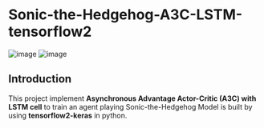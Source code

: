 # Sonic-the-Hedgehog-A3C-LSTM-tensorflow2
![image](https://github.com/Chang-Chia-Chi/Sonic-the-Hedgehog-A3C-LSTM-tensorflow2/blob/main/pics/zone1-act1.gif)
![image](https://github.com/Chang-Chia-Chi/Sonic-the-Hedgehog-A3C-LSTM-tensorflow2/blob/main/pics/zone1-act3.gif)     

## Introduction
This project implement **Asynchronous Advantage Actor-Critic (A3C) with LSTM cell** to train an agent playing Sonic-the-Hedgehog Model is built by using **tensorflow2-keras** in python.
